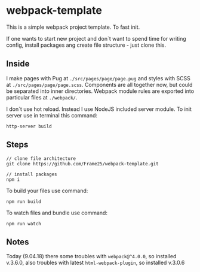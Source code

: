 # webpack-template
This is a simple webpack project template. To fast init.

If one wants to start new project and don`t want to spend time for writing config, 
install packages ang create file structure - just clone this.

## Inside

I make pages with Pug at `./src/pages/page/page.pug` and styles with SCSS at `./src/pages/page/page.scss`.
Components are all together now, but could be separated into inner directories.
Webpack module rules are exported into particular files at `./webpack/`.

I don`t use hot reload. Instead I use NodeJS included server module. 
To init server use in terminal this command: 
```
http-server build
```

## Steps

```
// clone file architecture
git clone https://github.com/Frame25/webpack-template.git

// install packages
npm i 
```
To build your files use command:
```
npm run build
```
To watch files and bundle use command: 
```
npm run watch
```

## Notes

Today (9.04.18) there some troubles with `webpack@^4.0.0`, so installed v.3.6.0, 
also troubles with latest `html-webpack-plugin`, so installed v.3.0.6
